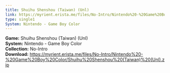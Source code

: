 ```yaml
---
title: Shuihu Shenshou (Taiwan) (Unl)
link: https://myrient.erista.me/files/No-Intro/Nintendo%20-%20Game%20Boy%20Color/Shuihu%20Shenshou%20(Taiwan)%20(Unl).zip
type: single1
System: Nintendo - Game Boy Color
---
```

<b>Game:</b> Shuihu Shenshou (Taiwan) (Unl)<br>
<b>System:</b> Nintendo - Game Boy Color<br>
<b>Collection:</b> No-Intro<br>
<b>Download:</b> https://myrient.erista.me/files/No-Intro/Nintendo%20-%20Game%20Boy%20Color/Shuihu%20Shenshou%20(Taiwan)%20(Unl).zip